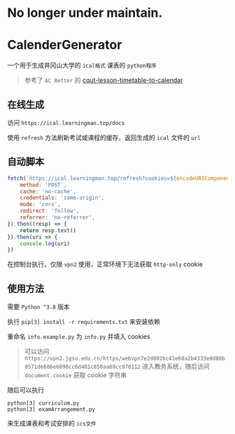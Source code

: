 # No longer under maintain.

# CalenderGenerator
一个用于生成井冈山大学的 `ical格式` 课表的 `python程序`

> 参考了 `AC Better` 的 [cqut-lesson-timetable-to-calendar](https://github.com/acbetter/cqut-lesson-timetable-to-calendar)

## 在线生成

访问 `https://ical.learningman.top/docs`

使用 `refresh` 方法刷新考试或课程的缓存，返回生成的 `ical` 文件的 `url`

## 自动脚本

```js
fetch(`https://ical.learningman.top/refresh?cookies=${encodeURIComponent(document.cookie)}&method=curriculum`, {
    method: 'POST',
    cache: 'no-cache',
    credentials: 'same-origin',
    mode: 'cors',
    redirect: 'follow',
    referrer: 'no-referrer',
}).then((resp) => {
    return resp.text()
}).then(uri => {
    console.log(uri)
})
```
在控制台执行，仅限 `vpn2` 使用，正常环境下无法获取 `http-only` cookie

## 使用方法

需要 `Python ^3.8` 版本

执行 `pip[3] install -r requirements.txt` 来安装依赖

重命名 `info.example.py` 为 `info.py` 并填入 cookies

> 可以访问 `https://vpn2.jgsu.edu.cn/https/webvpn7e2d802bc41e68a2b4333e8d86b0571de686e6090cc6d401c850aa69cc970112` 进入教务系统，随后访问 `document.cookie` 获取 cookie 字符串

随后可以执行

```
python[3] curriculum.py
python[3] examArrangement.py
```

来生成课表和考试安排的 `ics文件` 
